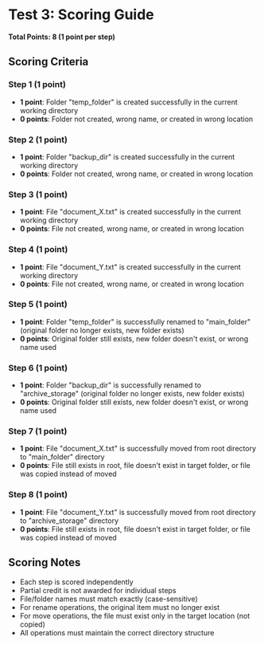 # Test 3: Scoring Guide

**Total Points: 8 (1 point per step)**

## Scoring Criteria

### Step 1 (1 point)
- **1 point**: Folder "temp_folder" is created successfully in the current working directory
- **0 points**: Folder not created, wrong name, or created in wrong location

### Step 2 (1 point)
- **1 point**: Folder "backup_dir" is created successfully in the current working directory
- **0 points**: Folder not created, wrong name, or created in wrong location

### Step 3 (1 point)
- **1 point**: File "document_X.txt" is created successfully in the current working directory
- **0 points**: File not created, wrong name, or created in wrong location

### Step 4 (1 point)
- **1 point**: File "document_Y.txt" is created successfully in the current working directory
- **0 points**: File not created, wrong name, or created in wrong location

### Step 5 (1 point)
- **1 point**: Folder "temp_folder" is successfully renamed to "main_folder" (original folder no longer exists, new folder exists)
- **0 points**: Original folder still exists, new folder doesn't exist, or wrong name used

### Step 6 (1 point)
- **1 point**: Folder "backup_dir" is successfully renamed to "archive_storage" (original folder no longer exists, new folder exists)
- **0 points**: Original folder still exists, new folder doesn't exist, or wrong name used

### Step 7 (1 point)
- **1 point**: File "document_X.txt" is successfully moved from root directory to "main_folder" directory
- **0 points**: File still exists in root, file doesn't exist in target folder, or file was copied instead of moved

### Step 8 (1 point)
- **1 point**: File "document_Y.txt" is successfully moved from root directory to "archive_storage" directory
- **0 points**: File still exists in root, file doesn't exist in target folder, or file was copied instead of moved

## Scoring Notes
- Each step is scored independently
- Partial credit is not awarded for individual steps
- File/folder names must match exactly (case-sensitive)
- For rename operations, the original item must no longer exist
- For move operations, the file must exist only in the target location (not copied)
- All operations must maintain the correct directory structure